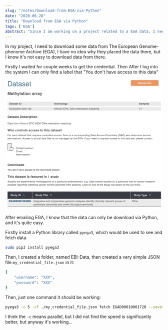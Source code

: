 ```yaml
---
slug: "/notes/Download-from-EGA-via-Python"
date: "2020-06-28"
title: "Download from EGA via Python"
tags: ['EGA']
abstract: "Since I am working on a project related to a EGA data, I need to download them from the website. After learning a bit, I successfully down it. Here I recoded a bit the process."
---
```


In my project, I need to download some data from The European Genome-phenome Archive (EGA), I have no idea why they placed the data there, but I know it's not easy to download data from there.

Firstly I waited for couple weeks to get the credential. Then After I log into the system I can only find a label that "You don't have access to this data"

![EGA page](./fig1.png)

After emailing EGA, I know that the data can only be download via Python, and it's quite easy.

Firstly install a Python library called `pyega3`, which would be used to see and fetch data.

```bash
sudo pip3 install pyega3
```

Then, I created a folder, named EBI-Data, then created a very simple JSON file `my_credential_file.json` in it:

```bash
{
    "username": "XXX",
    "password": "XXX"
}
```

Then, just one command it should be working:

```bash
pyega3 -c 5 -cf ./my_credential_file.json fetch EGAD00010001720 --saveto ./EPIC/
```

I think the `-c` means parallel, but I did not find the speed is significantly better, but anyway it's working...
